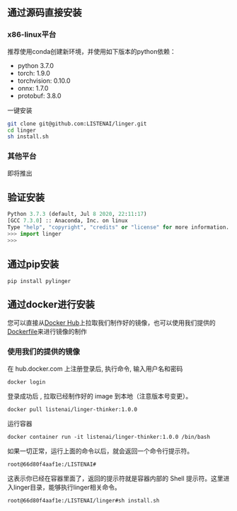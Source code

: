 ## 通过源码直接安装
### x86-linux平台

推荐使用conda创建新环境，并使用如下版本的python依赖：
- python 3.7.0
- torch: 1.9.0
- torchvision: 0.10.0
- onnx: 1.7.0
- protobuf: 3.8.0

一键安装
``` sh
git clone git@github.com:LISTENAI/linger.git
cd linger
sh install.sh
```

### 其他平台
即将推出

## 验证安装
``` python
Python 3.7.3 (default, Jul 8 2020, 22:11:17)
[GCC 7.3.0] :: Anaconda, Inc. on linux
Type "help", "copyright", "credits" or "license" for more information.
>>> import linger
>>> 
```

## 通过pip安装
``` shell
pip install pylinger
```

## 通过docker进行安装
您可以直接从[Docker Hub](https://hub.docker.com/)上拉取我们制作好的镜像，也可以使用我们提供的[Dockerfile](https://github.com/LISTENAI/linger/blob/main/Dockerfile)来进行镜像的制作
### 使用我们的提供的镜像
在 hub.docker.com 上注册登录后, 执行命令, 输入用户名和密码
```shell
docker login 
```

登录成功后 , 拉取已经制作好的 image 到本地（注意版本号变更）。
```shell
docker pull listenai/linger-thinker:1.0.0
```

运行容器
```shell
docker container run -it listenai/linger-thinker:1.0.0 /bin/bash
```

如果一切正常，运行上面的命令以后，就会返回一个命令行提示符。
```shell
root@66d80f4aaf1e:/LISTENAI#
```

这表示你已经在容器里面了，返回的提示符就是容器内部的 Shell 提示符。这里进入linger目录，能够执行linger相关命令。
```shell
root@66d80f4aaf1e:/LISTENAI/linger#sh install.sh
```
